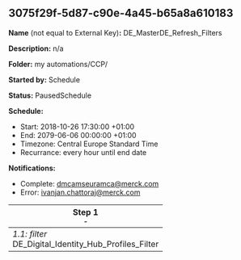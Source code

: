 ## 3075f29f-5d87-c90e-4a45-b65a8a610183

**Name** (not equal to External Key)**:** DE_MasterDE_Refresh_Filters

**Description:** n/a

**Folder:** my automations/CCP/

**Started by:** Schedule

**Status:** PausedSchedule

**Schedule:**

* Start: 2018-10-26 17:30:00 +01:00
* End: 2079-06-06 00:00:00 +01:00
* Timezone: Central Europe Standard Time
* Recurrance: every hour until end date

**Notifications:**

* Complete: dmcamseuramca@merck.com
* Error: ivanjan.chattoraj@merck.com

| Step 1<br>_<small>-</small>_ |
| --- |
| _1.1: filter_<br>DE_Digital_Identity_Hub_Profiles_Filter |
